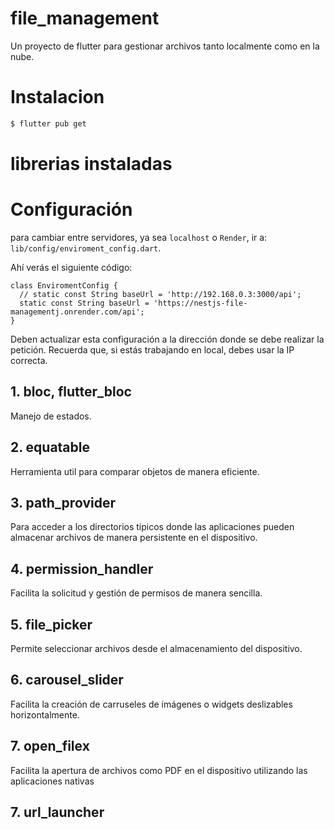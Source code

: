# file_management

Un proyecto de flutter para gestionar archivos tanto localmente como en la nube.

# Instalacion

```bash
$ flutter pub get
```

# librerias instaladas

# Configuración 

para cambiar entre servidores, ya sea `localhost` o `Render`, ir a: `lib/config/enviroment_config.dart`.

Ahí verás el siguiente código:
```
class EnviromentConfig {
  // static const String baseUrl = 'http://192.168.0.3:3000/api';
  static const String baseUrl = 'https://nestjs-file-managementj.onrender.com/api';
}
```
Deben actualizar esta configuración a la dirección donde se debe realizar la petición. Recuerda que, si estás trabajando en local, debes usar la IP correcta.

## 1. bloc, flutter_bloc
Manejo de estados.

## 2. equatable
Herramienta util para comparar objetos de manera eficiente.

## 3. path_provider
Para acceder a los directorios tipicos donde las aplicaciones pueden almacenar archivos de manera persistente en el dispositivo.

## 4. permission_handler
Facilita la solicitud y gestión de permisos de manera sencilla.

## 5. file_picker
Permite seleccionar archivos desde el almacenamiento del dispositivo.

## 6. carousel_slider
Facilita la creación de carruseles de imágenes o widgets deslizables horizontalmente.

## 7. open_filex
Facilita la apertura de archivos como PDF en el dispositivo utilizando las aplicaciones nativas

## 7. url_launcher

